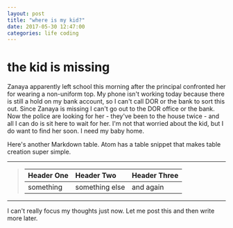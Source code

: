 ```yaml
---
layout: post
title: "where is my kid?"
date: 2017-05-30 12:47:00
categories: life coding
---
```


# the kid is missing

Zanaya apparently left school this morning after the principal confronted her for wearing a non-uniform top. My phone isn't working today because there is still a hold on my bank account, so I can't call DOR or the bank to sort this out. Since Zanaya is missing I can't go out to the DOR office or the bank. Now the police are looking for her - they've been to the house twice - and all I can do is sit here to wait for her. I'm not that worried about the kid, but I do want to find her soon. I need my baby home.

Here's another Markdown table. Atom has a table snippet that makes table creation super simple.

------------------------------------------------------
>| **Header One** | **Header Two** | **Header Three**|
>| :------------- | :------------- | :-------------- |
>| something      | something else | and again       |

------------------------------------------------------


I can't really focus my thoughts just now. Let me post this and then write more later.
